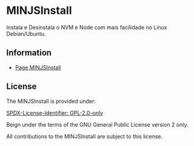 # MINJSInstall

Instala e Desinstala o NVM e Node com mais facilidade no Linux Debian/Ubuntu.

## Information

- [Page MINJSInstall](https://www.mestredainfo.com.br/p/softwares.html)

## License

The MINJSInstall is provided under:

[SPDX-License-Identifier: GPL-2.0-only](https://spdx.org/licenses/GPL-2.0-only.html)

Beign under the terms of the GNU General Public License version 2 only.

All contributions to the MINJSInstall are subject to this license.
